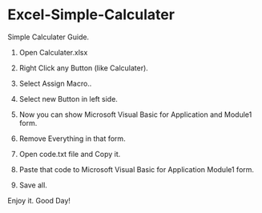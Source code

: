 # Excel-Simple-Calculater

Simple Calculater Guide.

1. Open Calculater.xlsx

2. Right Click any Button (like Calculater).

3. Select Assign Macro..

4. Select new Button in left side.

5. Now you can show Microsoft Visual Basic for Application and Module1 form.

6. Remove Everything in that form.

7. Open code.txt file and Copy it.

8. Paste that code to Microsoft Visual Basic for Application Module1 form.

9. Save all.

Enjoy it. Good Day!
